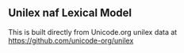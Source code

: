 Unilex naf Lexical Model
----------------------

This is built directly from Unicode.org unilex data at
https://github.com/unicode-org/unilex

